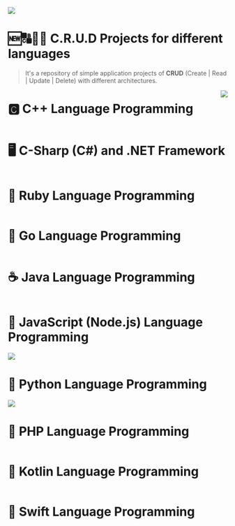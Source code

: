<a href="https://github.com/IsaacAlves7/crud-projects"><img src="https://user-images.githubusercontent.com/61624336/159622843-8f7ffa91-e9a5-49f4-8980-69d03dd2c3a7.png"></a>

# 🆕🔠🔄🚮 C.R.U.D Projects for different languages
<blockquote>It's a repository of simple application projects of <b>CRUD</b> (Create | Read | Update | Delete) with different architectures.</blockquote> 

<img src="https://static.platzi.com/media/landing-projects/Proyecto-Python-CRUD.png" align="right">

# 🅲 C++ Language Programming
<img src="">

# 🖥️ C-Sharp (C#) and .NET Framework
<img src="">

# 💎 Ruby Language Programming
<img src="">

# 🐹 Go Language Programming
<img src="">

# ☕ Java Language Programming
<img src="">

# 📜 JavaScript (Node.js) Language Programming
<img src="https://www.webdesignemfoco.com/img/files/original/368570-crud-nodejs-l.jpg">

# 🐍 Python Language Programming
<img src="https://www.webdesignemfoco.com/img/files/original/194176-banner-curso-de-python-l.jpg">

# 🐘 PHP Language Programming
<img src="">

# 🦜 Kotlin Language Programming
<img src="">

# 🦅 Swift Language Programming

